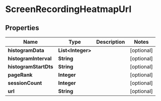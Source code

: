
# ScreenRecordingHeatmapUrl

## Properties
Name | Type | Description | Notes
------------ | ------------- | ------------- | -------------
**histogramData** | **List&lt;Integer&gt;** |  |  [optional]
**histogramInterval** | **String** |  |  [optional]
**histogramStartDts** | **String** |  |  [optional]
**pageRank** | **Integer** |  |  [optional]
**sessionCount** | **Integer** |  |  [optional]
**url** | **String** |  |  [optional]



